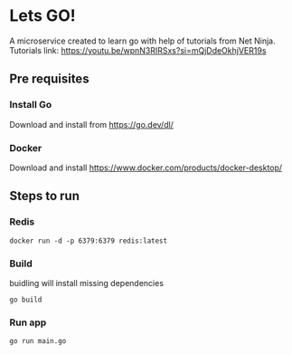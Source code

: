 # Lets GO!

A microservice created to learn go with help of tutorials from Net Ninja.
Tutorials link: https://youtu.be/wpnN3RIRSxs?si=mQjDdeOkhjVER19s 

## Pre requisites

### Install Go

Download and install from https://go.dev/dl/

### Docker

Download and install https://www.docker.com/products/docker-desktop/



## Steps to run

### Redis
```
docker run -d -p 6379:6379 redis:latest
```

### Build
buidling will install missing dependencies
```
go build
```


### Run app

```
go run main.go
```

